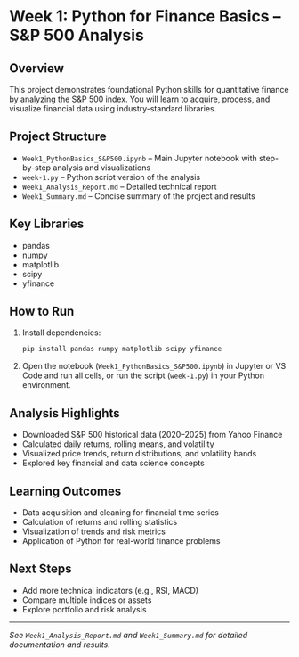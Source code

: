 # Week 1: Python for Finance Basics – S&P 500 Analysis

## Overview

This project demonstrates foundational Python skills for quantitative finance by analyzing the S&P 500 index. You will learn to acquire, process, and visualize financial data using industry-standard libraries.

## Project Structure

- `Week1_PythonBasics_S&P500.ipynb` – Main Jupyter notebook with step-by-step analysis and visualizations
- `week-1.py` – Python script version of the analysis
- `Week1_Analysis_Report.md` – Detailed technical report
- `Week1_Summary.md` – Concise summary of the project and results

## Key Libraries

- pandas
- numpy
- matplotlib
- scipy
- yfinance

## How to Run

1. Install dependencies:

   ```bash
   pip install pandas numpy matplotlib scipy yfinance
   ```

2. Open the notebook (`Week1_PythonBasics_S&P500.ipynb`) in Jupyter or VS Code and run all cells, or run the script (`week-1.py`) in your Python environment.

## Analysis Highlights

- Downloaded S&P 500 historical data (2020–2025) from Yahoo Finance
- Calculated daily returns, rolling means, and volatility
- Visualized price trends, return distributions, and volatility bands
- Explored key financial and data science concepts

## Learning Outcomes

- Data acquisition and cleaning for financial time series
- Calculation of returns and rolling statistics
- Visualization of trends and risk metrics
- Application of Python for real-world finance problems

## Next Steps

- Add more technical indicators (e.g., RSI, MACD)
- Compare multiple indices or assets
- Explore portfolio and risk analysis

---
*See `Week1_Analysis_Report.md` and `Week1_Summary.md` for detailed documentation and results.*

